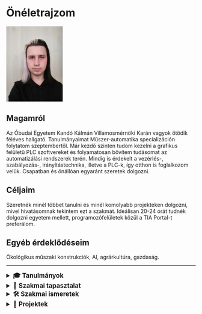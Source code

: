 # Önéletrajzom

<img src="./profile.jpg" alt="Profilkép" width="150">

## Magamról
Az Óbudai Egyetem Kandó Kálmán Villamosmérnöki Karán vagyok ötödik féléves hallgató. Tanulmányaimat Műszer-automatika specializáción folytatom szeptembertől. Már kezdő szinten tudom kezelni a grafikus felületű PLC szoftvereket és folyamatosan bővítem tudásomat az automatizálási rendszerek terén. Mindig is érdekelt a vezérlés-, szabályozás-, irányítástechnika, illetve a PLC-k, így otthon is foglalkozom velük. Csapatban és önállóan egyaránt szeretek dolgozni.

## Céljaim
Szeretnék minél többet tanulni és minél komolyabb projekteken dolgozni, mivel hivatásomnak tekintem ezt a szakmát. Ideálisan 20-24 órát tudnék dolgozni egyetem mellett, programozófelületek közül a TIA Portal-t preferálom.

## Egyéb érdeklődéseim
Ökológikus műszaki konstrukciók, AI, agrárkultúra, gazdaság.

---

<details>
  <summary style="font-size: 1.2em;"><strong>🎓 Tanulmányok</strong></summary>
  <ul>
    <li><strong>Egyetem:</strong> Óbudai Egyetem Kandó Kálmán Villamos Kar (2022/1 – jelenleg)</li>
    <li><strong>BMSZC:</strong> Bolyai János Műszaki Technikum és Kollégium
      <ul>
        <li>2021 – 2022: Elektronikai technikus OKJ tanfolyam</li>
        <li>2016 – 2021: Elektrotechnikai tanulmányok</li>
      </ul>
    </li>
    <li><strong>Jókai Mór:</strong> Általános iskola (2008 – 2016)</li>
  </ul>
</details>

<details>
  <summary style="font-size: 1.2em;"><strong>💼 Szakmai tapasztalat</strong></summary>
  <ul>
    <li><strong>Szakmai gyakorlat:</strong> Radiophonia (2019. 06. – 2019. 07.)
      <br>Feladatok: Légvédelmi szirénák dobozainak összeszerelése, elektronikai diagnosztizálás, CNC gépkezelés, mérések.
    </li>
  </ul>
</details>

<details>
  <summary style="font-size: 1.2em;"><strong>🛠 Szakmai ismeretek</strong></summary>
  <ul>
    <li>Elektronikai áramkörök hibakeresésében, javításában szerzett gyakorlat</li>
    <li>Elektronikai alkatrészek ismerete, kapcsolási rajzok készítése</li>
    <li>Haladó szintű C++, Assembly és Python</li>
    <li>Számos PLC szoftver alapszintű ismerete (TIA Portal, CX-Programmer, Xlogic)</li>
  </ul>
</details>

<details>
  <summary style="font-size: 1.2em;"><strong>📂 Projektek</strong></summary>
  <details>
    <summary style="font-size: 1.1em;">⚙️ <strong>Projekt 1: Automata Rendszer Szimuláció</strong></summary>
    <p>Egy automatizált folyamatot modellező szimuláció fejlesztése PLC segítségével.</p>
  </details>
  <details>
    <summary style="font-size: 1.1em;">🔗 <strong>Projekt 2: Adatgyűjtő rendszer Pythonban</strong></summary>
    <p>Egy adatgyűjtő rendszer tervezése és implementálása Raspberry Pi-vel.</p>
  </details>
  <details>
    <summary style="font-size: 1.1em;">🛠️ <strong>Projekt 3: CNC vezérlés</strong></summary>
    <p>CNC gépek automatizált vezérlésének és diagnosztizálásának kidolgozása.</p>
  </details>
  <details>
    <summary style="font-size: 1.1em;">🏡 <strong>Projekt 4: Smart Home rendszer</strong></summary>
    <p>Egy IoT alapú otthoni automatizálási rendszer fejlesztése.</p>
  </details>
  <details>
    <summary style="font-size: 1.1em;">🔧 <strong>Projekt 5: Elektronikus hibadetektáló eszköz</strong></summary>
    <p>Eszköz tervezése elektronikai áramkörök hibáinak azonosítására.</p>
  </details>
  <details>
    <summary style="font-size: 1.1em;">🤖 <strong>Projekt 6: Ipari robot vezérlése</strong></summary>
    <p>Egy ipari robot kar vezérlési logikájának kidolgozása PLC segítségével.</p>
  </details>
</details>
